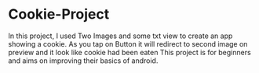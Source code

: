 # Cookie-Project
In this project, I used Two Images and some txt view to create an app showing a cookie.
As you tap on Button it will redirect to second image on preview and it look like cookie had been eaten
This project is for beginners and aims on improving their basics of android. 
